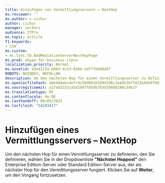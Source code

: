 ```yaml
---
title: Hinzufügen von Vermittlungsservern – NextHop
ms.reviewer: ''
ms.author: v-cichur
author: cichur
manager: serdars
audience: ITPro
ms.topic: article
f1.keywords:
- CSH
ms.custom:
- ms.lync.tb.AddMediationServerNextHopPage
ms.prod: skype-for-business-itpro
localization_priority: Normal
ms.assetid: ede4123a-b863-4c53-916b-edf776948dd7
ROBOTS: NOINDEX, NOFOLLOW
description: Um den nächsten Hop für einen Vermittlungsserver zu definieren, den Sie definieren, wählen Sie in der Dropdownliste "Nächster Hoppool" den Enterprise Edition-Server oder Standard Edition-Server aus, der als nächster Hop für den Vermittlungsserver fungiert. Klicken Sie auf Weiter, um den Vorgang fortzusetzen.
ms.openlocfilehash: a0e448ebc4efc9c56d041b5d943d6c2e4d53bf3423a46b979437be6ded76954f
ms.sourcegitcommit: a17ad3332ca5d2997f85db7835500d8190c34b2f
ms.translationtype: MT
ms.contentlocale: de-DE
ms.lasthandoff: 08/05/2021
ms.locfileid: "54283417"
---
```

# <a name="add-mediation-server-nexthop"></a>Hinzufügen eines Vermittlungsservers – NextHop
 
Um den nächsten Hop für einen Vermittlungsserver zu definieren, den Sie definieren, wählen Sie in der Dropdownliste **"Nächster Hoppool"** den Enterprise Edition-Server oder Standard Edition-Server aus, der als nächster Hop für den Vermittlungsserver fungiert. Klicken Sie auf **Weiter**, um den Vorgang fortzusetzen.
  

